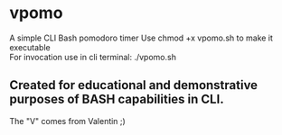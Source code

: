 # vpomo
A simple CLI Bash pomodoro timer
 Use chmod +x vpomo.sh to make it executable  <br>
 For invocation use in cli terminal: ./vpomo.sh <WorkTime> <BreakTime> <br>

## Created for educational and demonstrative purposes of BASH capabilities in CLI. <br>

The "V" comes from Valentin ;)


